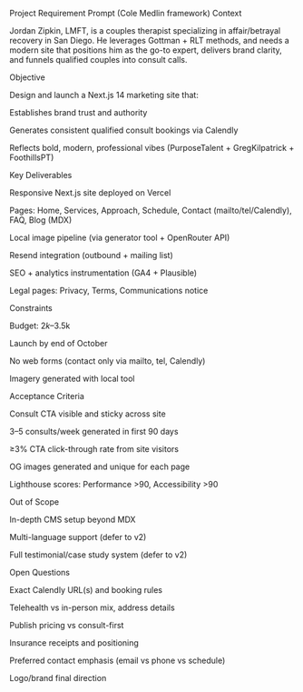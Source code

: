 Project Requirement Prompt (Cole Medlin framework)
Context

Jordan Zipkin, LMFT, is a couples therapist specializing in affair/betrayal recovery in San Diego. He leverages Gottman + RLT methods, and needs a modern site that positions him as the go-to expert, delivers brand clarity, and funnels qualified couples into consult calls.

Objective

Design and launch a Next.js 14 marketing site that:

Establishes brand trust and authority

Generates consistent qualified consult bookings via Calendly

Reflects bold, modern, professional vibes (PurposeTalent + GregKilpatrick + FoothillsPT)

Key Deliverables

Responsive Next.js site deployed on Vercel

Pages: Home, Services, Approach, Schedule, Contact (mailto/tel/Calendly), FAQ, Blog (MDX)

Local image pipeline (via generator tool + OpenRouter API)

Resend integration (outbound + mailing list)

SEO + analytics instrumentation (GA4 + Plausible)

Legal pages: Privacy, Terms, Communications notice

Constraints

Budget: $2k–$3.5k

Launch by end of October

No web forms (contact only via mailto, tel, Calendly)

Imagery generated with local tool

Acceptance Criteria

Consult CTA visible and sticky across site

3–5 consults/week generated in first 90 days

≥3% CTA click-through rate from site visitors

OG images generated and unique for each page

Lighthouse scores: Performance >90, Accessibility >90

Out of Scope

In-depth CMS setup beyond MDX

Multi-language support (defer to v2)

Full testimonial/case study system (defer to v2)

Open Questions

Exact Calendly URL(s) and booking rules

Telehealth vs in-person mix, address details

Publish pricing vs consult-first

Insurance receipts and positioning

Preferred contact emphasis (email vs phone vs schedule)

Logo/brand final direction